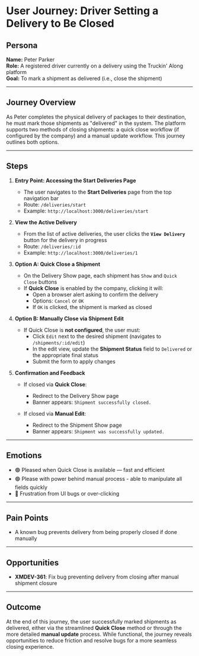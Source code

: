 # User Journey: Driver Setting a Delivery to Be Closed

## Persona

**Name:** Peter Parker  
**Role:** A registered driver currently on a delivery using the Truckin' Along platform  
**Goal:** To mark a shipment as delivered (i.e., close the shipment)

---

## Journey Overview

As Peter completes the physical delivery of packages to their destination, he must mark those shipments as "delivered" in the system. The platform supports two methods of closing shipments: a quick close workflow (if configured by the company) and a manual update workflow. This journey outlines both options.

---

## Steps

1. **Entry Point: Accessing the Start Deliveries Page**

   - The user navigates to the **Start Deliveries** page from the top navigation bar
   - Route: `/deliveries/start`
   - Example: `http://localhost:3000/deliveries/start`

2. **View the Active Delivery**

   - From the list of active deliveries, the user clicks the **`View Delivery`** button for the delivery in progress
   - Route: `/deliveries/:id`
   - Example: `http://localhost:3000/deliveries/1`

3. **Option A: Quick Close a Shipment**

   - On the Delivery Show page, each shipment has `Show` and `Quick Close` buttons
   - If **Quick Close** is enabled by the company, clicking it will:
     - Open a browser alert asking to confirm the delivery
     - Options: `Cancel` or `OK`
     - If `OK` is clicked, the shipment is marked as closed

4. **Option B: Manually Close via Shipment Edit**

   - If Quick Close is **not configured**, the user must:
     - Click `Edit` next to the desired shipment (navigates to `/shipments/:id/edit`)
     - In the edit view, update the **Shipment Status** field to `Delivered` or the appropriate final status
     - Submit the form to apply changes

5. **Confirmation and Feedback**

   - If closed via **Quick Close**:

     - Redirect to the Delivery Show page
     - Banner appears: `Shipment successfully closed.`

   - If closed via **Manual Edit**:
     - Redirect to the Shipment Show page
     - Banner appears: `Shipment was successfully updated.`

---

## Emotions

- 🟢 Pleased when Quick Close is available — fast and efficient
- 🟢 Please with power behind manual process - able to manipulate all fields quickly
- 🔴 Frustration from UI bugs or over-clicking

---

## Pain Points

- A known bug prevents delivery from being properly closed if done manually

---

## Opportunities

- **XMDEV-361**: Fix bug preventing delivery from closing after manual shipment closure

---

## Outcome

At the end of this journey, the user successfully marked shipments as delivered, either via the streamlined **Quick Close** method or through the more detailed **manual update** process. While functional, the journey reveals opportunities to reduce friction and resolve bugs for a more seamless closing experience.
